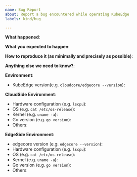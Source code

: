 ```yaml
---
name: Bug Report
about: Report a bug encountered while operating KubeEdge
labels: kind/bug

---
```


<!-- Please use this template while reporting a bug and provide as much info as possible. Thanks!-->
**What happened**:

**What you expected to happen**:

**How to reproduce it (as minimally and precisely as possible)**:

**Anything else we need to know?**:

**Environment**:
- KubeEdge version(e.g. `cloudcore/edgecore --version`):  

**CloudSide Environment**:
- Hardware configuration (e.g. `lscpu`):
- OS (e.g. `cat /etc/os-release`):
- Kernel (e.g. `uname -a`):
- Go version (e.g. `go version`): 
- Others:

**EdgeSide Environment**:
- edgecore version (e.g. `edgecore --version`):
- Hardware configuration (e.g. `lscpu`):
- OS (e.g. `cat /etc/os-release`):
- Kernel (e.g. `uname -a`):
- Go version (e.g. `go version`): 
- Others: 
